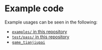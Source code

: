 # Example code

Example usages can be seen in the following:

* [`examples/` in this repository](https://github.com/gfngfn/Sesterl/tree/master/examples)
* [`test/pass/` in this repository](https://github.com/gfngfn/Sesterl/tree/master/test/pass)
* [`game_tianjiupai`](https://github.com/gfngfn/game_tianjiupai)
